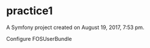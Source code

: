 practice1
=========

A Symfony project created on August 19, 2017, 7:53 pm.

Configure FOSUserBundle
